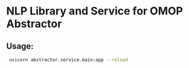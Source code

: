 # NLP Library and Service for OMOP Abstractor

## Usage:
```bash
 uvicorn abstractor.service.main:app --reload
```
